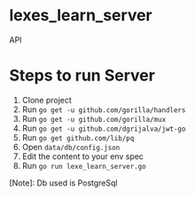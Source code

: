 # lexes_learn_server

API

# Steps to run Server
1. Clone project
2. Run `go get -u github.com/gorilla/handlers`
3. Run `go get -u github.com/gorilla/mux`
4. Run `go get -u github.com/dgrijalva/jwt-go`
5. Run `go get github.com/lib/pq`
6. Open `data/db/config.json`
7. Edit the content to your env spec 
6. Run `go run lexe_learn_server.go`

[Note]: Db used is PostgreSql